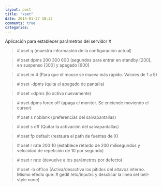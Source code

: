```yaml
---
layout: post
title: "xset"
date: 2014-01-27 18:37
comments: true
categories: 
---
```

Aplicación para establecer parámetros del servidor X

>\# xset q (muestra información de la configuración actual)

>\# xset dpms 200 300 600 (segundos para entrar en standby [200], en suspenso [300] y apagado [600]

>\# xset m 4 (Para que el mouse se mueva más rápido. Valores de 1 a 5)

>\# xset -dpms (quita el apagado de pantalla)

>\# xset +dpms (lo activa nuevamente)

>\# xset dpms force off (apaga el monitor. Se enciende moviendo el cursor)

>\# xset s noblank  (preferencias del salvapantallas)

>\# xset s off (Quitar la activación del salvapantallas)

>\# xset fp default (restaura el path de fuentes de X)

>\# xset r rate 200 10 (establece retardo de 200 milisegundos y velocidad de repetición de 10 por segundo)

>\# xset r rate (devuelve a los parámetros por defecto)

>\# xset -b off/on  (Activa/desactiva los pitidos del altavoz interno. Mismo efecto que: # gedit /etc/inputrc        y desclicar la linea      set bell-style none)

